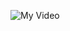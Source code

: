 ![My Video](https://user-images.githubusercontent.com/68615047/88128322-51e9f500-cbf3-11ea-887d-f7817e5e096d.gif)
